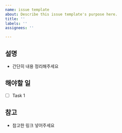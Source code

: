 ```yaml
---
name: issue template
about: Describe this issue template's purpose here.
title: ''
labels: ''
assignees: ''

---
```


## 설명
- 간단히 내용 정리해주세요

## 해야할 일
- [ ] Task 1

## 참고
- 참고한 링크 넣어주세요
